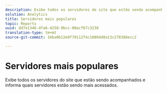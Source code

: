 ```yaml
---
description: Exibe todos os servidores do site que estão sendo acompanhados e informa quais servidores estão sendo mais acessados.
solution: Analytics
title: Servidores mais populares
topic: Reports
uuid: dd7e1346-4fa6-4258-9bcc-00acf67c3238
translation-type: tm+mt
source-git-commit: 16ba0b12e0f70112f4c10804d0a13c278388ecc2

---
```



# Servidores mais populares

Exibe todos os servidores do site que estão sendo acompanhados e informa quais servidores estão sendo mais acessados.

